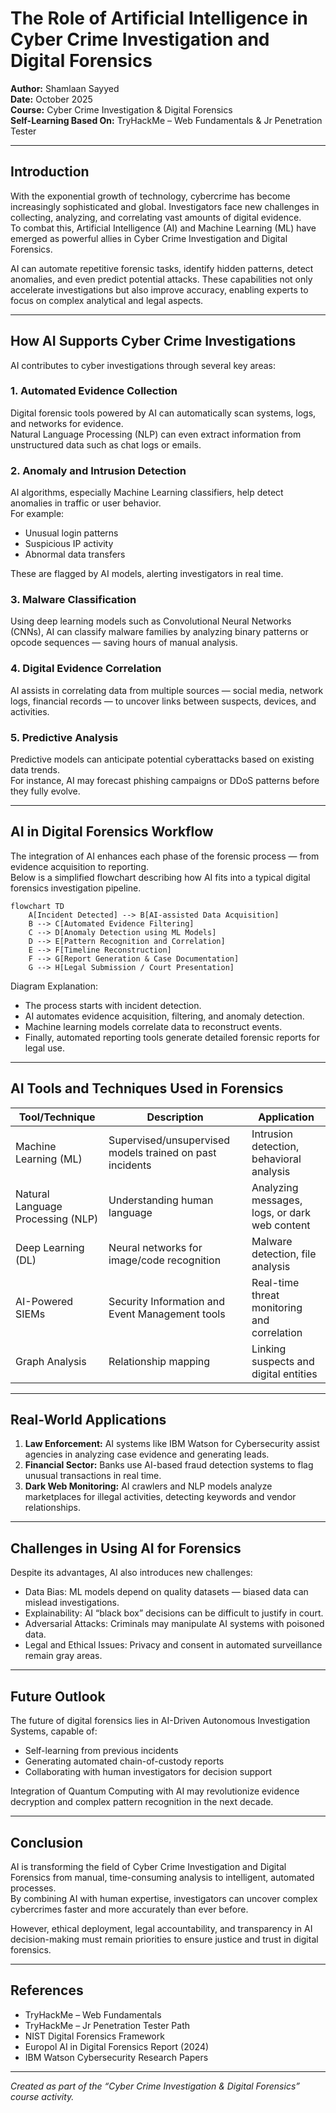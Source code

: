 # The Role of Artificial Intelligence in Cyber Crime Investigation and Digital Forensics

**Author:** Shamlaan Sayyed  
**Date:** October 2025  
**Course:** Cyber Crime Investigation & Digital Forensics  
**Self-Learning Based On:** TryHackMe – Web Fundamentals & Jr Penetration Tester  

---

## Introduction

With the exponential growth of technology, cybercrime has become increasingly sophisticated and global. Investigators face new challenges in collecting, analyzing, and correlating vast amounts of digital evidence.  
To combat this, Artificial Intelligence (AI) and Machine Learning (ML) have emerged as powerful allies in Cyber Crime Investigation and Digital Forensics.

AI can automate repetitive forensic tasks, identify hidden patterns, detect anomalies, and even predict potential attacks. These capabilities not only accelerate investigations but also improve accuracy, enabling experts to focus on complex analytical and legal aspects.

---

## How AI Supports Cyber Crime Investigations

AI contributes to cyber investigations through several key areas:

### 1. Automated Evidence Collection
Digital forensic tools powered by AI can automatically scan systems, logs, and networks for evidence.  
Natural Language Processing (NLP) can even extract information from unstructured data such as chat logs or emails.

### 2. Anomaly and Intrusion Detection
AI algorithms, especially Machine Learning classifiers, help detect anomalies in traffic or user behavior.  
For example:
- Unusual login patterns  
- Suspicious IP activity  
- Abnormal data transfers  

These are flagged by AI models, alerting investigators in real time.

### 3. Malware Classification
Using deep learning models such as Convolutional Neural Networks (CNNs), AI can classify malware families by analyzing binary patterns or opcode sequences — saving hours of manual analysis.

### 4. Digital Evidence Correlation
AI assists in correlating data from multiple sources — social media, network logs, financial records — to uncover links between suspects, devices, and activities.

### 5. Predictive Analysis
Predictive models can anticipate potential cyberattacks based on existing data trends.  
For instance, AI may forecast phishing campaigns or DDoS patterns before they fully evolve.

---

## AI in Digital Forensics Workflow

The integration of AI enhances each phase of the forensic process — from evidence acquisition to reporting.  
Below is a simplified flowchart describing how AI fits into a typical digital forensics investigation pipeline.

```mermaid
flowchart TD
    A[Incident Detected] --> B[AI-assisted Data Acquisition]
    B --> C[Automated Evidence Filtering]
    C --> D[Anomaly Detection using ML Models]
    D --> E[Pattern Recognition and Correlation]
    E --> F[Timeline Reconstruction]
    F --> G[Report Generation & Case Documentation]
    G --> H[Legal Submission / Court Presentation]
```

Diagram Explanation:  
- The process starts with incident detection.  
- AI automates evidence acquisition, filtering, and anomaly detection.  
- Machine learning models correlate data to reconstruct events.  
- Finally, automated reporting tools generate detailed forensic reports for legal use.

---

## AI Tools and Techniques Used in Forensics

| Tool/Technique | Description | Application |
|----------------|--------------|-------------|
| Machine Learning (ML) | Supervised/unsupervised models trained on past incidents | Intrusion detection, behavioral analysis |
| Natural Language Processing (NLP) | Understanding human language | Analyzing messages, logs, or dark web content |
| Deep Learning (DL) | Neural networks for image/code recognition | Malware detection, file analysis |
| AI-Powered SIEMs | Security Information and Event Management tools | Real-time threat monitoring and correlation |
| Graph Analysis | Relationship mapping | Linking suspects and digital entities |

---

## Real-World Applications

1. **Law Enforcement:** AI systems like IBM Watson for Cybersecurity assist agencies in analyzing case evidence and generating leads.  
2. **Financial Sector:** Banks use AI-based fraud detection systems to flag unusual transactions in real time.  
3. **Dark Web Monitoring:** AI crawlers and NLP models analyze marketplaces for illegal activities, detecting keywords and vendor relationships.

---

## Challenges in Using AI for Forensics

Despite its advantages, AI also introduces new challenges:

- Data Bias: ML models depend on quality datasets — biased data can mislead investigations.  
- Explainability: AI “black box” decisions can be difficult to justify in court.  
- Adversarial Attacks: Criminals may manipulate AI systems with poisoned data.  
- Legal and Ethical Issues: Privacy and consent in automated surveillance remain gray areas.

---

## Future Outlook

The future of digital forensics lies in AI-Driven Autonomous Investigation Systems, capable of:
- Self-learning from previous incidents  
- Generating automated chain-of-custody reports  
- Collaborating with human investigators for decision support  

Integration of Quantum Computing with AI may revolutionize evidence decryption and complex pattern recognition in the next decade.

---

## Conclusion

AI is transforming the field of Cyber Crime Investigation and Digital Forensics from manual, time-consuming analysis to intelligent, automated processes.  
By combining AI with human expertise, investigators can uncover complex cybercrimes faster and more accurately than ever before.

However, ethical deployment, legal accountability, and transparency in AI decision-making must remain priorities to ensure justice and trust in digital forensics.

---

## References

- TryHackMe – Web Fundamentals  
- TryHackMe – Jr Penetration Tester Path  
- NIST Digital Forensics Framework  
- Europol AI in Digital Forensics Report (2024)  
- IBM Watson Cybersecurity Research Papers  

---

*Created as part of the “Cyber Crime Investigation & Digital Forensics” course activity.*
